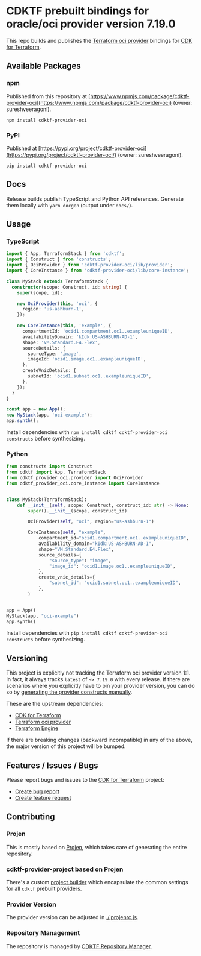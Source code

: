 
# CDKTF prebuilt bindings for oracle/oci provider version 7.19.0

This repo builds and publishes the [Terraform oci provider](https://registry.terraform.io/providers/oracle/oci/7.19.0/docs) bindings for [CDK for Terraform](https://cdk.tf).

## Available Packages

### npm

Published from this repository at [https://www.npmjs.com/package/cdktf-provider-oci](https://www.npmjs.com/package/cdktf-provider-oci) (owner: sureshveeragoni).

`npm install cdktf-provider-oci`

### PyPI

Published at [https://pypi.org/project/cdktf-provider-oci](https://pypi.org/project/cdktf-provider-oci/) (owner: sureshveeragoni).

`pip install cdktf-provider-oci`

## Docs

Release builds publish TypeScript and Python API references. Generate them locally with `yarn docgen` (output under `docs/`).

## Usage

### TypeScript

```ts
import { App, TerraformStack } from 'cdktf';
import { Construct } from 'constructs';
import { OciProvider } from 'cdktf-provider-oci/lib/provider';
import { CoreInstance } from 'cdktf-provider-oci/lib/core-instance';

class MyStack extends TerraformStack {
  constructor(scope: Construct, id: string) {
    super(scope, id);

    new OciProvider(this, 'oci', {
      region: 'us-ashburn-1',
    });

    new CoreInstance(this, 'example', {
      compartmentId: 'ocid1.compartment.oc1..exampleuniqueID',
      availabilityDomain: 'kIdk:US-ASHBURN-AD-1',
      shape: 'VM.Standard.E4.Flex',
      sourceDetails: {
        sourceType: 'image',
        imageId: 'ocid1.image.oc1..exampleuniqueID',
      },
      createVnicDetails: {
        subnetId: 'ocid1.subnet.oc1..exampleuniqueID',
      },
    });
  }
}

const app = new App();
new MyStack(app, 'oci-example');
app.synth();
```

Install dependencies with `npm install cdktf cdktf-provider-oci constructs` before synthesizing.

### Python

```python
from constructs import Construct
from cdktf import App, TerraformStack
from cdktf_provider_oci.provider import OciProvider
from cdktf_provider_oci.core_instance import CoreInstance


class MyStack(TerraformStack):
    def __init__(self, scope: Construct, construct_id: str) -> None:
        super().__init__(scope, construct_id)

        OciProvider(self, "oci", region="us-ashburn-1")

        CoreInstance(self, "example",
            compartment_id="ocid1.compartment.oc1..exampleuniqueID",
            availability_domain="kIdk:US-ASHBURN-AD-1",
            shape="VM.Standard.E4.Flex",
            source_details={
                "source_type": "image",
                "image_id": "ocid1.image.oc1..exampleuniqueID",
            },
            create_vnic_details={
                "subnet_id": "ocid1.subnet.oc1..exampleuniqueID",
            },
        )


app = App()
MyStack(app, "oci-example")
app.synth()
```

Install dependencies with `pip install cdktf cdktf-provider-oci constructs` before synthesizing.

## Versioning

This project is explicitly not tracking the Terraform oci provider version 1:1. In fact, it always tracks `latest` of `~> 7.19.0` with every release. If there are scenarios where you explicitly have to pin your provider version, you can do so by [generating the provider constructs manually](https://cdk.tf/imports).

These are the upstream dependencies:

- [CDK for Terraform](https://cdk.tf)
- [Terraform oci provider](https://registry.terraform.io/providers/oracle/oci/7.19.0)
- [Terraform Engine](https://terraform.io)

If there are breaking changes (backward incompatible) in any of the above, the major version of this project will be bumped.

## Features / Issues / Bugs

Please report bugs and issues to the [CDK for Terraform](https://cdk.tf) project:

- [Create bug report](https://cdk.tf/bug)
- [Create feature request](https://cdk.tf/feature)

## Contributing

### Projen

This is mostly based on [Projen](https://github.com/projen/projen), which takes care of generating the entire repository.

### cdktf-provider-project based on Projen

There's a custom [project builder](https://github.com/cdktf/cdktf-provider-project) which encapsulate the common settings for all `cdktf` prebuilt providers.

### Provider Version

The provider version can be adjusted in [./.projenrc.js](./.projenrc.js).

### Repository Management

The repository is managed by [CDKTF Repository Manager](https://github.com/cdktf/cdktf-repository-manager/).
